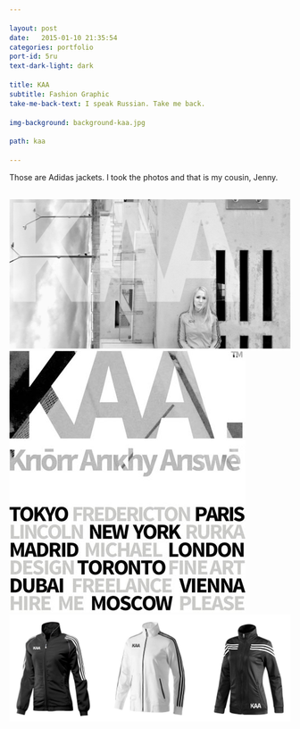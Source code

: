 ```yaml
---

layout: post
date:   2015-01-10 21:35:54
categories: portfolio
port-id: 5ru
text-dark-light: dark

title: KAA
subtitle: Fashion Graphic
take-me-back-text: I speak Russian. Take me back.

img-background: background-kaa.jpg

path: kaa

---
```


Those are Adidas jackets. I took the photos and that is my cousin, Jenny.

<div class="image-container">
    <img class="clear" src=""/>
    <img class="w4" src="./img/work/kaa/kaa-main.jpg"/>
    <img class="w1" src="./img/work/kaa/kaa-words.jpg"/>
    <img class="w3" src="./img/work/kaa/kaa-jackets.jpg"/>
</div>
